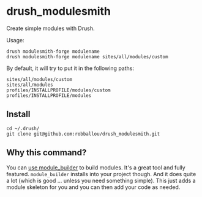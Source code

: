 drush_modulesmith
=================

Create simple modules with Drush.

Usage:

    drush modulesmith-forge modulename
    drush modulesmith-forge modulename sites/all/modules/custom

By default, it will try to put it in the following paths:

    sites/all/modules/custom
    sites/all/modules
    profiles/INSTALLPROFILE/modules/custom
    profiles/INSTALLPROFILE/modules

## Install

    cd ~/.drush/
    git clone git@github.com:robballou/drush_modulesmith.git

## Why this command?

You can [use module_builder](https://drupal.org/project/module_builder) to build modules. It's a great tool and fully featured. `module_builder` installs into your project though. And it does quite a lot (which is good ... unless you need something simple). This just adds a module skeleton for you and you can then add your code as needed.
